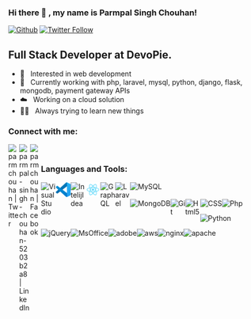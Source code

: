 ### Hi there 👋 , my name is Parmpal Singh Chouhan!

[![Github](https://img.shields.io/static/v1?label=Github&message=%E2%9D%A4&logo=GitHub&style=for-the-badge)](https://github.com/parmchouhan)
[![Twitter Follow](https://img.shields.io/twitter/follow/parmchouhan?color=1DA1F2&logo=twitter&style=for-the-badge)](https://twitter.com/intent/follow?original_referer=https%3A%2F%2Fgithub.com%2Fparmchouhan&screen_name=parmchouhan)

## Full Stack Developer at DevoPie.

- 👀 &nbsp; Interested in web development
- 🌱 &nbsp; Currently working with php, laravel, mysql, python, django, flask, mongodb, payment gateway APIs
- ☁️ &nbsp; Working on a cloud solution
- 🧑‍💻 &nbsp; Always trying to learn new things

### Connect with me:

[<img align="left" alt="parmchouhan | Twitter" width="22px" src="https://cdn.jsdelivr.net/npm/simple-icons@v3/icons/twitter.svg" />][twitter]
[<img align="left" alt="parmpal-singh-chouhan-5203b2a8 | LinkedIn" width="22px" src="https://cdn.jsdelivr.net/npm/simple-icons@v3/icons/linkedin.svg" />][linkedin][<img align="left" alt="parmchouhan | Facebook" width="22px" src="https://cdn.jsdelivr.net/npm/simple-icons@v3/icons/facebook.svg" />][facebook]

<br />

### Languages and Tools:

[<img align="left" alt="Visual Studio" width="30px" src="https://visualstudio.microsoft.com/wp-content/uploads/2021/10/Product-Icon.svg" />][vstudio]
[<img align="left" alt="Vscode" width="30px" src="https://raw.githubusercontent.com/github/explore/80688e429a7d4ef2fca1e82350fe8e3517d3494d/topics/visual-studio-code/visual-studio-code.png" />][vscode]
[<img align="left" alt="IntelijIdea" width="30px" src="https://www.jetbrains.com/idea/img/idea-edu.svg" />][intelijidea]
[<img align="left" alt="React" width="30px" src="https://raw.githubusercontent.com/github/explore/80688e429a7d4ef2fca1e82350fe8e3517d3494d/topics/react/react.png" />][react]
[<img align="left" alt="GraphQL" width="30px" src="https://graphql.org/img/logo.svg" />][graphql]
[<img align="left" alt="Laravel" width="30px" src="https://raw.githubusercontent.com/laravel/art/master/logo-mark/4%20PNG/1%20PMS/laravel-mark-PMS-red-1788C.png" />][laravel]
[<img align="left" alt="MySQL" height="30px" src="https://labs.mysql.com/common/logos/mysql-logo.svg?v2" />][mysql]
<br />
<br />
[<img align="left" alt="MongoDB" height="30px" src="https://webimages.mongodb.com/_com_assets/cms/kuyjf3vea2hg34taa-horizontal_default_slate_blue.svg" />][mongodb]
[<img align="left" alt="Git" width="30px" src="https://docs.github.com/assets/images/site/favicon.png" />][github]
[<img align="left" alt="Html5" width="30px" src="https://upload.wikimedia.org/wikipedia/commons/6/61/HTML5_logo_and_wordmark.svg" />][html5]
[<img align="left" alt="CSS" height="30px" src="https://upload.wikimedia.org/wikipedia/commons/d/d5/CSS3_logo_and_wordmark.svg" />][css]
[<img align="left" alt="Php" height="30px" src="https://www.php.net/images/logos/php-logo.svg" />][php]
[<img align="left" alt="Python" height="30px" src="https://www.python.org/static/img/python-logo@2x.png" />][python]
<br />
<br />
[<img align="left" alt="jQuery" height="30px" src="https://jquery.com/jquery-wp-content/themes/jquery.com/i/favicon.ico" />][jquery]
[<img align="left" alt="MsOffice" height="30px" src="https://res.cdn.office.net/officehub/images/content/images/favicon-8f211ea639.ico" />][msoffice]
[<img align="left" alt="adobe" height="30px" src="https://www.adobe.com/content/dam/cc/icons/Adobe_Corporate_Horizontal_Red_HEX.svg" />][adobe]
[<img align="left" alt="aws" height="30px" src="https://www.zarantech.com/blog/wp-content/uploads/2019/03/aws-logo.png" />][aws]
[<img align="left" alt="nginx" height="30px" src="https://www.nginx.com/wp-content/uploads/2019/10/favicon-64x46.ico" />][nginx]
[<img align="left" alt="apache" height="30px" src="https://upload.wikimedia.org/wikipedia/commons/a/a7/ASF_Logo.svg" />][apache]

[twitter]: https://twitter.com/parmchouan
[linkedin]: https://linkedin.com/in/parmpal-singh-chouhan-5203b2a8
[facebook]: https://facebook.com/parmchouhan
[vscode]: https://code.visualstudio.com
[vstudio]: https://visualstudio.microsoft.com
[intelijidea]: https://www.jetbrains.com/idea/
[react]: https://reactjs.org
[graphql]: https://graphql.org
[laravel]: https://laravel.com
[mysql]: https://mysql.com
[mongodb]: https://mongodb.com/
[github]: https://github.com
[html5]: https://en.wikipedia.org/wiki/HTML5
[css]: https://en.wikipedia.org/wiki/CSS
[php]: https://www.php.net
[python]: https://www.python.org
[jquery]: https://jquery.com
[msoffice]: https://www.office.com
[adobe]: https://www.adobe.com
[aws]: https://aws.amazon.com
[nginx]: https://www.nginx.com
[apache]: https://httpd.apache.org
